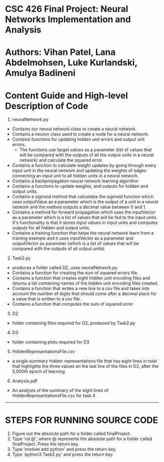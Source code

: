 # CSC 426 Final Project: Neural Networks Implementation and Analysis
# Authors: Vihan Patel, Lana Abdelmohsen, Luke Kurlandski, Amulya Badineni

# Content Guide and High-level Description of Code
1. neuralNetwork.py 
  - Contains our neural network class to create a neural network.
  - Contains a neuron class used to create a node for a neural network.
  - Contains functions for updating hidden unit errors and output unit errors. 
    - The functions use target values as a parameter (list of values that will be compared with the outputs of all the output units in a neural network) and calculate the squared error. 
  - Contains a function to calculate weight updates by going through every input unit in the neural network and updating the weights of edges connecting an input unit to all hidden units in a neural network.
  - Contains a backpropagation neural network learning algorithm
  - Contains a functions to update weights, and outputs for hidden and output units.
  - Contains a sigmoid method that calculates the sigmoid function which uses outputValue as a parameter which is the output of a unit in a neural network and the method outputs a decimal value between 0 and 1. 
  - Contains a method for forward propagation which uses the inputVector as a parameter which is a list of values that will be fed to the input units. It's functionality is that it stores input values in input units and computes outputs for all hidden and output units. 
  - Contains a training function that helps the neural network learn from a training example and it uses inputVector as a parameter and outputVector as parameter (which is a list of values that will be compared with the outputs of all output units).
2. Task2.py 
  - produces a folder called D2, uses neuralNetwork.py.
  - Contains a function for creating the sum of squared errors file.
  - Contains a function that creates eight hidden unit encoding files and returns a list containing names of the hidden unit encoding files created. 
  - Contains a function that writes a new line to a csv file and takes into account the number of digits that should come after a decimal place for a value that is written to a csv file. 
  - Contains a function that computes the sum of squared error
3. D2  
  - folder containing files required for D2, produced by Task2.py
4. D3 
  - folder containing plots required for D3
5. HiddenRepresentationsFile.csv
  - a single summary hidden representations file that has eight lines in total that highlights the three values on the last line of the files in D2, after the 5,000th epoch of learning
6. Analysis.pdf
  - An analysis of the summary of the eight lines of HiddenRepresentationsFile.csv for task 4

------------------------------------------------------------------------------------------------------------

# STEPS FOR RUNNING SOURCE CODE

1. Figure out the absolute path for a folder called finalProject. 
2. Type 'cd @', where @ represents the absolute path for a folder called finalProject. Press the return key.
3. Type 'module add python' and press the return key.
4. Type 'python3 Task2.py' and press the return key.

